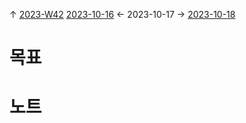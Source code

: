 
↑ [2023-W42](2023-W42.md)
[2023-10-16](2023-10-16.md) ← 2023-10-17 → [2023-10-18](2023-10-18.md)


# 목표



# 노트




